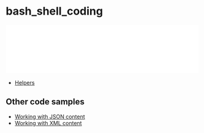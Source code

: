 # bash_shell_coding

![banner](./banner.svg)

* [Helpers](./helpers)

## Other code samples

* [Working with JSON content](./json)
* [Working with XML content](./xml)
